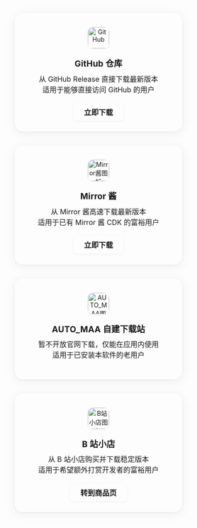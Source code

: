 <script setup>
import { onMounted, onBeforeUnmount } from 'vue'

function updateGithubIcon() {
  const isDark = document.documentElement.classList.contains('dark')
  const githubImg = document.querySelector('img[data-icon="github"]')
  if (githubImg) {
    githubImg.src = isDark ? '/resource/github-dark.svg' : '/resource/github.svg'
  }
}

let observer
onMounted(() => {
  updateGithubIcon()
  observer = new MutationObserver(updateGithubIcon)
  observer.observe(document.documentElement, { attributes: true, attributeFilter: ['class'] })
})
onBeforeUnmount(() => {
  observer && observer.disconnect()
})
</script>
<style>
.download-cards {
  display: flex;
  gap: 2rem;
  flex-wrap: wrap;
  margin-bottom: 2rem;
  justify-content: center;
}
.download-card {
  flex: 1 1 280px;
  max-width: 340px;
  background: var(--vp-c-bg);
  border-radius: 18px;
  box-shadow: 0 4px 24px 0 rgba(60,60,60,0.08), 0 1.5px 6px 0 rgba(60,60,60,0.04);
  padding: 2rem 1.2rem 1.5rem 1.2rem;
  text-align: center;
  border: 1.5px solid var(--vp-c-divider);
  transition: box-shadow 0.25s, border-color 0.25s, transform 0.18s;
  position: relative;
  overflow: hidden;
}
.download-card:hover {
  box-shadow: 0 8px 32px 0 rgba(60,60,60,0.16), 0 2px 8px 0 rgba(60,60,60,0.08);
  border-color: var(--vp-c-brand);
  transform: translateY(-4px) scale(1.025);
}
.download-card picture {
  display: flex;
  justify-content: center;
  align-items: center;
  margin-bottom: 1.2rem;
}
.download-card img {
  width: 54px;
  height: 54px;
  border-radius: 12px;
  background: var(--vp-c-bg-soft);
  box-shadow: 0 1px 4px 0 rgba(60,60,60,0.08);
}
.download-card-title {
  font-size: 1.18rem;
  font-weight: 700;
  margin-bottom: 0.6rem;
  letter-spacing: 0.01em;
}
.download-card-desc {
  color: var(--vp-c-text-2);
  font-size: 1rem;
  margin-bottom: 1.2rem;
  min-height: 2.5em;
}
.download-card a {
  display: inline-block;
  padding: 0.5em 1.5em;
    background: var(--vp-c-brand);
    color: var(--vp-c-bg);
  border-radius: 8px;
  text-decoration: none;
  font-weight: 600;
  font-size: 1.02rem;
  box-shadow: 0 1px 4px 0 rgba(60,60,60,0.08);
    transition: none;
}
  .download-card a:hover {
  /* 保持和非悬浮状态一致 */
  background: var(--vp-c-brand);
  color: var(--vp-c-bg);
  box-shadow: 0 1px 4px 0 rgba(60,60,60,0.08);
  transform: none;
}
@media (max-width: 900px) {
  .download-cards {
    flex-direction: column;
    gap: 1.2rem;
    align-items: center;
  }
  .download-card {
    max-width: 98vw;
    width: 100%;
  }
}
</style>

<div class="download-cards">

  <div class="download-card">
    <div style="display:flex;justify-content:center;align-items:center;margin-bottom:1.2rem;">
      <img data-icon="github" src="/resource/github.svg" alt="GitHub" style="width:48px;height:48px;">
    </div>
    <div class="download-card-title">GitHub 仓库</div>
    <div class="download-card-desc">从 GitHub Release 直接下载最新版本<br>适用于能够直接访问 GitHub 的用户</div>
    <a href="https://github.com/DLmaster361/AUTO_MAA/releases/latest" target="_blank">立即下载</a>
  </div>

  <div class="download-card">
    <picture>
      <img src="https://mirrorchyan.com/favicon.ico" alt="Mirror酱图标" style="width:48px;height:48px;">
    </picture>
    <div class="download-card-title">Mirror 酱</div>
    <div class="download-card-desc">从 Mirror 酱高速下载最新版本<br>适用于已有 Mirror 酱 CDK 的富裕用户</div>
    <a href="https://mirrorchyan.com/zh/projects?rid=AUTO_MAA&scource=AUTO_MAA-Web" target="_blank">立即下载</a>
  </div>

  <div class="download-card">
    <picture>
      <img src="/resource/AUTO_MAA.png" alt="AUTO_MAA图标" style="width:48px;height:48px;">
    </picture>
    <div class="download-card-title">AUTO_MAA 自建下载站</div>
    <div class="download-card-desc">暂不开放官网下载，仅能在应用内使用<br>适用于已安装本软件的老用户</div>
    <!-- <a href="https://example.com/" target="_blank">直接下载</a> -->
  </div>

  <div class="download-card">
    <picture>
      <img src="https://mall.bilibili.com/favicon.ico" alt="B站小店图标" style="width:48px;height:48px;">
    </picture>
    <div class="download-card-title">B 站小店</div>
    <div class="download-card-desc">从 B 站小店购买并下载稳定版本<br>适用于希望额外打赏开发者的富裕用户</div>
    <a href="https://mall.bilibili.com/neul-next/detailuniversal/detail.html?isMerchant=1&page=detailuniversal_detail&saleType=10&itemsId=11306389&loadingShow=1&noTitleBar=1&msource=merchant_share" target="_blank">转到商品页</a>
  </div>

</div>